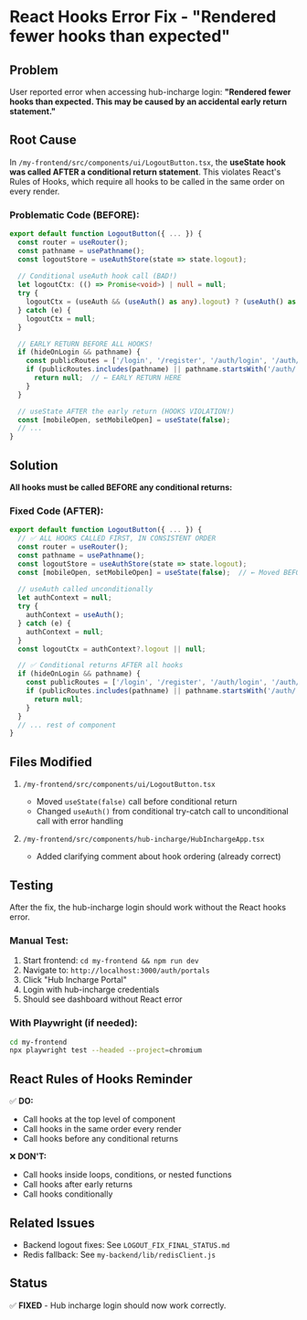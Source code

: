 # React Hooks Error Fix - "Rendered fewer hooks than expected"

## Problem
User reported error when accessing hub-incharge login: **"Rendered fewer hooks than expected. This may be caused by an accidental early return statement."**

## Root Cause
In `/my-frontend/src/components/ui/LogoutButton.tsx`, the **useState hook was called AFTER a conditional return statement**. This violates React's Rules of Hooks, which require all hooks to be called in the same order on every render.

### Problematic Code (BEFORE):
```typescript
export default function LogoutButton({ ... }) {
  const router = useRouter();
  const pathname = usePathname();
  const logoutStore = useAuthStore(state => state.logout);
  
  // Conditional useAuth hook call (BAD!)
  let logoutCtx: (() => Promise<void>) | null = null;
  try {
    logoutCtx = (useAuth && (useAuth() as any).logout) ? (useAuth() as any).logout : null;
  } catch (e) {
    logoutCtx = null;
  }

  // EARLY RETURN BEFORE ALL HOOKS!
  if (hideOnLogin && pathname) {
    const publicRoutes = ['/login', '/register', '/auth/login', '/auth/register'];
    if (publicRoutes.includes(pathname) || pathname.startsWith('/auth/')) {
      return null;  // ← EARLY RETURN HERE
    }
  }

  // useState AFTER the early return (HOOKS VIOLATION!)
  const [mobileOpen, setMobileOpen] = useState(false);
  // ...
}
```

## Solution
**All hooks must be called BEFORE any conditional returns:**

### Fixed Code (AFTER):
```typescript
export default function LogoutButton({ ... }) {
  // ✅ ALL HOOKS CALLED FIRST, IN CONSISTENT ORDER
  const router = useRouter();
  const pathname = usePathname();
  const logoutStore = useAuthStore(state => state.logout);
  const [mobileOpen, setMobileOpen] = useState(false);  // ← Moved BEFORE early return
  
  // useAuth called unconditionally
  let authContext = null;
  try {
    authContext = useAuth();
  } catch (e) {
    authContext = null;
  }
  const logoutCtx = authContext?.logout || null;

  // ✅ Conditional returns AFTER all hooks
  if (hideOnLogin && pathname) {
    const publicRoutes = ['/login', '/register', '/auth/login', '/auth/register'];
    if (publicRoutes.includes(pathname) || pathname.startsWith('/auth/')) {
      return null;
    }
  }
  // ... rest of component
}
```

## Files Modified
1. `/my-frontend/src/components/ui/LogoutButton.tsx`
   - Moved `useState(false)` call before conditional return
   - Changed `useAuth()` from conditional try-catch call to unconditional call with error handling

2. `/my-frontend/src/components/hub-incharge/HubInchargeApp.tsx`
   - Added clarifying comment about hook ordering (already correct)

## Testing
After the fix, the hub-incharge login should work without the React hooks error.

### Manual Test:
1. Start frontend: `cd my-frontend && npm run dev`
2. Navigate to: `http://localhost:3000/auth/portals`
3. Click "Hub Incharge Portal"
4. Login with hub-incharge credentials
5. Should see dashboard without React error

### With Playwright (if needed):
```bash
cd my-frontend
npx playwright test --headed --project=chromium
```

## React Rules of Hooks Reminder
✅ **DO:**
- Call hooks at the top level of component
- Call hooks in the same order every render
- Call hooks before any conditional returns

❌ **DON'T:**
- Call hooks inside loops, conditions, or nested functions
- Call hooks after early returns
- Call hooks conditionally

## Related Issues
- Backend logout fixes: See `LOGOUT_FIX_FINAL_STATUS.md`
- Redis fallback: See `my-backend/lib/redisClient.js`

## Status
✅ **FIXED** - Hub incharge login should now work correctly.
